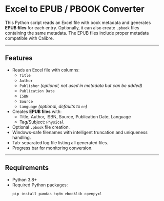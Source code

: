 # Excel to EPUB / PBOOK Converter

This Python script reads an Excel file with book metadata and generates **EPUB files** for each entry. Optionally, it can also create `.pbook` files containing the same metadata. The EPUB files include proper metadata compatible with Calibre.

---

## Features

- Reads an Excel file with columns:
  - `Title`
  - `Author`
  - `Publisher` *(optional, not used in metadata but can be added)*
  - `Publication Date`
  - `ISBN`
  - `Source`
  - `Language` *(optional, defaults to `en`)*
- Creates **EPUB files** with:
  - Title, Author, ISBN, Source, Publication Date, Language
  - Tag/Subject: `Physical`
- Optional `.pbook` file creation.
- Windows-safe filenames with intelligent truncation and uniqueness handling.
- Tab-separated log file listing all generated files.
- Progress bar for monitoring conversion.

---

## Requirements

- Python 3.8+
- Required Python packages:
  ```bash
  pip install pandas tqdm ebooklib openpyxl
